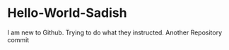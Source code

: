 # Hello-World-Sadish
I am new to Github. Trying to do what they instructed.
Another Repository
commit
